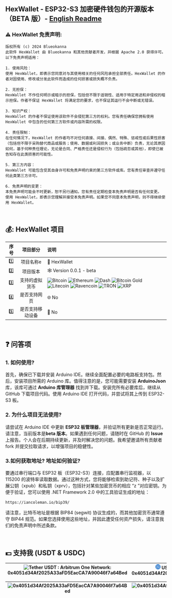 ## HexWallet - ESP32-S3 加密硬件钱包的开源版本（BETA 版）- [English Readme](https://github.com/blueokanna/HexWallet/edit/main/README.md)

### :warning: HexWallet 免责声明:
```
版权所有 (c) 2024 Blueokanna
此软件 HexWallet 由 Blueokanna 和其他贡献者开发，并根据 Apache 2.0 获得许可。以下免责声明适用：

1. 使用风险：
使用 HexWallet，即表示您同意对与其使用相关的任何风险承担全部责任。HexWallet 的作者对因使用、修改或分发此软件而造成的任何损害或损失概不负责。

2. 无担保：
HexWallet 不作任何明示或暗示的担保，包括但不限于适销性、适用于特定用途和非侵权的暗示担保。作者不保证 HexWallet 将满足您的要求，也不保证其运行不会中断或无错误。

3. 知识产权：
HexWallet 的作者不保证使用该软件不会侵犯第三方的权利。您有责任确保您拥有使用 HexWallet 中包含的任何第三方软件或内容所需的权限。

4. 责任限制：
在任何情况下，HexWallet 的作者均不对任何直接、间接、偶然、特殊、惩戒性或后果性损害（包括但不限于采购替代商品或服务；使用、数据或利润损失；或业务中断）负责，无论其原因如何，基于何种责任理论，无论是合同、严格责任还是侵权行为（包括疏忽或其他），即使已被告知存在此类损害的可能性。

5. 第三方内容：
HexWallet 可能包含受其自身许可和免责声明约束的第三方软件或库。您有责任审查并遵守任何此类第三方许可。

6. 免责声明的变更：
本免责声明可能会不时更新，恕不另行通知。您有责任定期检查本免责声明是否有任何变更。
使用 HexWallet，即表示您理解并接受本免责声明。如果您不同意本免责声明，则不得继续使用 HexWallet。
```

<br>


## 💰: HexWallet 项目

| 序号 | 项目部分 | 说明 |
| :-------------: | :-------------: | :----- |
| :one: | 项目名称e | 	:vhs: HexWallet |
| :two: | 项目版本  | 🕸 Version 0.0.1 - beta |
| :three: | 支持的虚拟货币| ![Bitcoin](https://raw.githubusercontent.com/ErikThiart/cryptocurrency-icons/master/16/bitcoin.png "Bitcoin (BTC)") ![Ethereum](https://raw.githubusercontent.com/ErikThiart/cryptocurrency-icons/master/16/ethereum.png "Ethereum (ETH)") ![Dash](https://raw.githubusercontent.com/ErikThiart/cryptocurrency-icons/master/16/dash.png "Dash (DASH)") ![Bitcoin Gold](https://raw.githubusercontent.com/ErikThiart/cryptocurrency-icons/master/16/bitcoin-gold.png "Bitcoin Gold (BTG)") ![Litecoin](https://raw.githubusercontent.com/ErikThiart/cryptocurrency-icons/master/16/litecoin.png "Litecoin (LTC)") ![Ravencoin](https://raw.githubusercontent.com/ErikThiart/cryptocurrency-icons/master/16/ravencoin.png "Ravencoin (RVN)") ![TRON](https://raw.githubusercontent.com/ErikThiart/cryptocurrency-icons/master/16/tron.png "TRON (TRX)") ![XRP](https://raw.githubusercontent.com/ErikThiart/cryptocurrency-icons/master/16/xrp.png "XRP (XRP)")|
| :four: | 是否支持网页 | :globe_with_meridians: No |
| :five: | 是否支持移动设备 | 📱 No |

<br>

## :question: 问答项

### 1. 如何使用?
首先，确保已下载并安装 Arduino IDE。继续全面配置必要的电路板支持包。然后，安装项目所需的 Arduino 库。值得注意的是，您可能需要安装 **ArduinoJson** 库，该库可通过 **Arduino 库管理器** 找到并下载。安装完所有必要库后，继续从 GitHub 下载项目代码。使用 Arduino IDE 打开代码，并尝试将其上传到 ESP32-S3 板。

### 2. 为什么项目无法使用?
请尝试在 Arduino IDE 中更新 **ESP32 板管理器**，并验证所有更新是否正常运行。请注意，当前版本是**beta 版本**。如果遇到任何问题，请随时在 GitHub 的 **Issue** 上报告。个人会在后期持续更新，并及时解决您的问题。我希望邀请所有贡献者 fork 并提交拉取请求，以增强项目的稳健性。

### 3.如何获取地址? 地址如何验证?
要通过串行端口与 ESP32 板（ESP32-S3）连接，应配置串行监视器，以 115200 的波特率读取数据。通过这种方式，您将能够检索到助记符、种子以及扩展公钥（xpub）和私钥（xprv），包括针对某些加密货币的相应 “z ”对应密钥。为便于验证，您可以使用 .NET Framework 2.0 中的工具验证生成的地址： 
```
https://iancoleman.io/bip39/
```
请注意，比特币地址是根据 BIP84 (segwit) 协议生成的，而其他加密货币通常遵守 BIP44 规范。如果您选择使用这些地址，并因此遭受任何资产损失，请注意我们的免责声明中所述条款。

<br>

## 💵 支持我 (USDT & USDC)

| ![Tether](https://raw.githubusercontent.com/ErikThiart/cryptocurrency-icons/master/16/tether.png "Tether (USDT)") **USDT** : Arbitrum One Network: **0x4051d34Af2025A33aFD5EacCA7A90046f7a64Bed** | ![USD Coin](https://raw.githubusercontent.com/ErikThiart/cryptocurrency-icons/master/16/usd-coin.png "USD Coin (USDC)") **USDC**: Arbitrum One Network: **0x4051d34Af2025A33aFD5EacCA7A90046f7a64Bed** |
|------------------------------------------------------------------------------------|------------------------------------------------------------------------------------|

| ![0x4051d34Af2025A33aFD5EacCA7A90046f7a64Bed](https://github.com/user-attachments/assets/608c5e0d-edfc-4dee-be6f-63d40b53a65f) | ![0x4051d34Af2025A33aFD5EacCA7A90046f7a64Bed (1)](https://github.com/user-attachments/assets/87205826-1f76-4724-9734-3ecbfbfb729f) |
|------------------------------------------------------------------------------------|------------------------------------------------------------------------------------|

